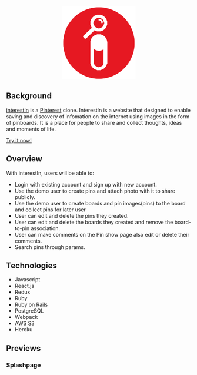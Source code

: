 <p align="center">
  <img width="200" height="200" src="https://github.com/kevinismcao/interestin/blob/main/frontend/src/assets/image/logo3.png">
</p>

## Background 

[interestIn](https://interest-in.herokuapp.com/) is a [Pinterest](https://www.pinterest.com/) clone. InterestIn is a website that designed to enable saving and discovery of infomation on the internet using images in the form of pinboards. It is a place for people  to share and collect thoughts, ideas and moments of life.

[Try it now!](https://interest-in.herokuapp.com/)

## Overview

With interestIn, users will be able to:
- Login with existing account and sign up with new account.
- Use the demo user to create pins and attach photo with it to share publicly.
- Use the demo user to create boards and pin images(pins) to the board and collect pins for later user
- User can edit and delete the pins they created.
- User can edit and delete the boards they created and remove the board-to-pin association.
- User can make comments on the Pin show page also edit or delete their comments.
- Search pins through params.

## Technologies

* Javascript
* React.js
* Redux
* Ruby
* Ruby on Rails
* PostgreSQL
* Webpack
* AWS S3
* Heroku

## Previews

### Splashpage
![]()